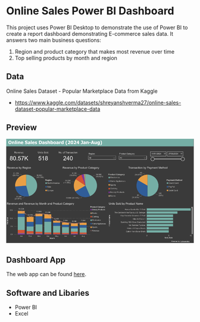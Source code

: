 # Online Sales Power BI Dashboard 

This project uses Power BI Desktop to demonstrate the use of Power BI to create a report dashboard demonstrating E-commerce sales data. It answers two main business questions:
1. Region and product category that makes most revenue over time
2. Top selling products by month and region

## Data

Online Sales Dataset - Popular Marketplace Data from Kaggle

- https://www.kaggle.com/datasets/shreyanshverma27/online-sales-dataset-popular-marketplace-data

## Preview

![alt text](https://github.com/hcheung-dev/Online-Sales-Dashboard-PowerBI/blob/main/Online_sales_dashboard.png)

## Dashboard App

The web app can be found <a href="https://app.powerbi.com/view?r=eyJrIjoiMTIxY2FkMGUtZTcwZi00MjRmLTgxNTAtOWVhNWU3MGY5Njg0IiwidCI6IjE3YTE1OTc2LWYzYmUtNGY4Ny1hY2RlLTQ2NmU4NjMwM2Y3ZiIsImMiOjF9">here</a>.

## Software and Libaries
- Power BI
- Excel

